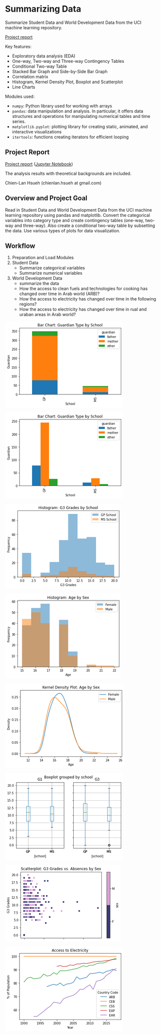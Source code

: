 # Summarizing Data

Summarize Student Data and World Development Data from the UCI machine learning repository.

[Project report](https://htmlpreview.github.io/?https://raw.githubusercontent.com/chsueh2/Summarizing_Data/main/Summarizing_Data.html) 

Key features:

- Exploratory data analysis (EDA)
- One-way, Two-way and Three-way Contingency Tables
- Conditional Two-way Table
- Stacked Bar Graph and Side-by-Side Bar Graph
- Correlation matrix
- Histogram, Kernel Density Plot, Boxplot and Scatterplot
- Line Charts


Modules used:

- `numpy`: Python library used for working with arrays
- `pandas`: data manipulation and analysis. In particular, it offers data structures and operations for manipulating numerical tables and time series.
- `matplotlib.pyplot`: plotting library for creating static, animated, and interactive visualizations
- `itertools`: functions creating iterators for efficient looping

## Project Report

[Project report](https://htmlpreview.github.io/?https://raw.githubusercontent.com/chsueh2/Summarizing_Data/main/Summarizing_Data.html) ([Jupyter Notebook](./Summarizing_Data.ipynb))

The analysis results with theoretical backgrounds are included.

Chien-Lan Hsueh (chienlan.hsueh at gmail.com)

## Overview and Project Goal

Read in Student Data and World Development Data from the UCI machine learning repository using pandas and matplotlib. Convert the categorical variables into category type and create contingency tables (one-way, two-way and three-way). Also create a conditional two-way table by subsetting the data. Use various types of plots for data visualization.

## Workflow

1. Preparation and Load Modules
1. Student Data
   - Summarize categorical variables
   - Summarize numerical variables
1. World Development Data
   - summarize the data
   - How the access to clean fuels and technologies for cooking has changed over time in Arab world (ARB)?
   - How the access to electricity has changed over time in the following regions?
   - How the access to electricity has changed over time in rual and uraban areas in Arab world?
   
![](./image1.png)

![](./image2.png)
   
![](./image3.png)

![](./image4.png)
   
![](./image5.png)

![](./image6.png)
   
![](./image7.png)

![](./image8.png)